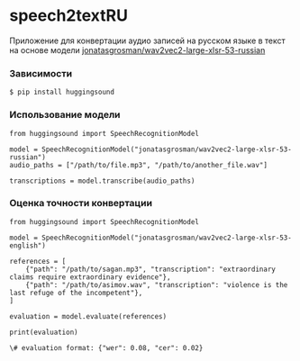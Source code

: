 # speech2textRU
Приложение для конвертации аудио записей на русском языке в текст на основе модели [jonatasgrosman/wav2vec2-large-xlsr-53-russian
](wav2vec2-large-xlsr-53-russian)

### Зависимости
    $ pip install huggingsound

### Использование модели
    from huggingsound import SpeechRecognitionModel
  
    model = SpeechRecognitionModel("jonatasgrosman/wav2vec2-large-xlsr-53-russian")
    audio_paths = ["/path/to/file.mp3", "/path/to/another_file.wav"]
    
    transcriptions = model.transcribe(audio_paths)

### Оценка точности конвертации
    from huggingsound import SpeechRecognitionModel
    
    model = SpeechRecognitionModel("jonatasgrosman/wav2vec2-large-xlsr-53-english")
    
    references = [
        {"path": "/path/to/sagan.mp3", "transcription": "extraordinary claims require extraordinary evidence"},
        {"path": "/path/to/asimov.wav", "transcription": "violence is the last refuge of the incompetent"},
    ]
    
    evaluation = model.evaluate(references)
    
    print(evaluation)
    
    \# evaluation format: {"wer": 0.08, "cer": 0.02}
